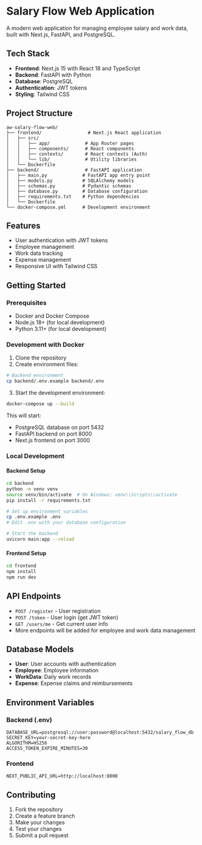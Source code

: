 # Salary Flow Web Application

A modern web application for managing employee salary and work data, built with Next.js, FastAPI, and PostgreSQL.

## Tech Stack

- **Frontend**: Next.js 15 with React 18 and TypeScript
- **Backend**: FastAPI with Python
- **Database**: PostgreSQL
- **Authentication**: JWT tokens
- **Styling**: Tailwind CSS

## Project Structure

```
aw-salary-flow-web/
├── frontend/                 # Next.js React application
│   ├── src/
│   │   ├── app/             # App Router pages
│   │   ├── components/      # React components
│   │   ├── contexts/        # React contexts (Auth)
│   │   └── lib/             # Utility libraries
│   └── Dockerfile
├── backend/                 # FastAPI application
│   ├── main.py             # FastAPI app entry point
│   ├── models.py           # SQLAlchemy models
│   ├── schemas.py          # Pydantic schemas
│   ├── database.py         # Database configuration
│   ├── requirements.txt    # Python dependencies
│   └── Dockerfile
└── docker-compose.yml      # Development environment
```

## Features

- User authentication with JWT tokens
- Employee management
- Work data tracking
- Expense management
- Responsive UI with Tailwind CSS

## Getting Started

### Prerequisites

- Docker and Docker Compose
- Node.js 18+ (for local development)
- Python 3.11+ (for local development)

### Development with Docker

1. Clone the repository
2. Create environment files:

```bash
# Backend environment
cp backend/.env.example backend/.env
```

3. Start the development environment:

```bash
docker-compose up --build
```

This will start:
- PostgreSQL database on port 5432
- FastAPI backend on port 8000
- Next.js frontend on port 3000

### Local Development

#### Backend Setup

```bash
cd backend
python -m venv venv
source venv/bin/activate  # On Windows: venv\\Scripts\\activate
pip install -r requirements.txt

# Set up environment variables
cp .env.example .env
# Edit .env with your database configuration

# Start the backend
uvicorn main:app --reload
```

#### Frontend Setup

```bash
cd frontend
npm install
npm run dev
```

## API Endpoints

- `POST /register` - User registration
- `POST /token` - User login (get JWT token)
- `GET /users/me` - Get current user info
- More endpoints will be added for employee and work data management

## Database Models

- **User**: User accounts with authentication
- **Employee**: Employee information
- **WorkData**: Daily work records
- **Expense**: Expense claims and reimbursements

## Environment Variables

### Backend (.env)

```
DATABASE_URL=postgresql://user:password@localhost:5432/salary_flow_db
SECRET_KEY=your-secret-key-here
ALGORITHM=HS256
ACCESS_TOKEN_EXPIRE_MINUTES=30
```

### Frontend

```
NEXT_PUBLIC_API_URL=http://localhost:8000
```

## Contributing

1. Fork the repository
2. Create a feature branch
3. Make your changes
4. Test your changes
5. Submit a pull request